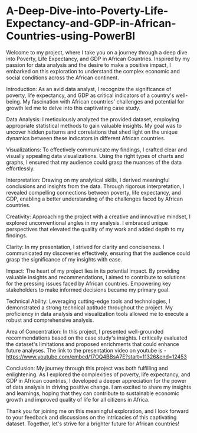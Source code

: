 # A-Deep-Dive-into-Poverty-Life-Expectancy-and-GDP-in-African-Countries-using-PowerBI
Welcome to my project, where I take you on a journey through a deep dive into Poverty, Life Expectancy, and GDP in African Countries. Inspired by my passion for data analysis and the desire to make a positive impact, I embarked on this exploration to understand the complex economic and social conditions across the African continent.

Introduction:
As an avid data analyst, I recognize the significance of poverty, life expectancy, and GDP as critical indicators of a country's well-being. My fascination with African countries' challenges and potential for growth led me to delve into this captivating case study.

Data Analysis:
I meticulously analyzed the provided dataset, employing appropriate statistical methods to gain valuable insights. My goal was to uncover hidden patterns and correlations that shed light on the unique dynamics between these indicators in different African countries.

Visualizations:
To effectively communicate my findings, I crafted clear and visually appealing data visualizations. Using the right types of charts and graphs, I ensured that my audience could grasp the nuances of the data effortlessly.

Interpretation:
Drawing on my analytical skills, I derived meaningful conclusions and insights from the data. Through rigorous interpretation, I revealed compelling connections between poverty, life expectancy, and GDP, enabling a better understanding of the challenges faced by African countries.

Creativity:
Approaching the project with a creative and innovative mindset, I explored unconventional angles in my analysis. I embraced unique perspectives that elevated the quality of my work and added depth to my findings.

Clarity:
In my presentation, I strived for clarity and conciseness. I communicated my discoveries effectively, ensuring that the audience could grasp the significance of my insights with ease.

Impact:
The heart of my project lies in its potential impact. By providing valuable insights and recommendations, I aimed to contribute to solutions for the pressing issues faced by African countries. Empowering key stakeholders to make informed decisions became my primary goal.

Technical Ability:
Leveraging cutting-edge tools and technologies, I demonstrated a strong technical aptitude throughout the project. My proficiency in data analysis and visualization tools allowed me to execute a robust and comprehensive analysis.

Area of Concentration:
In this project, I presented well-grounded recommendations based on the case study's insights. I critically evaluated the dataset's limitations and proposed enrichments that could enhance future analyses. The link to the presentation video on youtube is - https://www.youtube.com/embed/17OQ4BBsA7E?start=11326&end=12453

Conclusion:
My journey through this project was both fulfilling and enlightening. As I explored the complexities of poverty, life expectancy, and GDP in African countries, I developed a deeper appreciation for the power of data analysis in driving positive change. I am excited to share my insights and learnings, hoping that they can contribute to sustainable economic growth and improved quality of life for all citizens in Africa.

Thank you for joining me on this meaningful exploration, and I look forward to your feedback and discussions on the intricacies of this captivating dataset. Together, let's strive for a brighter future for African countries!
